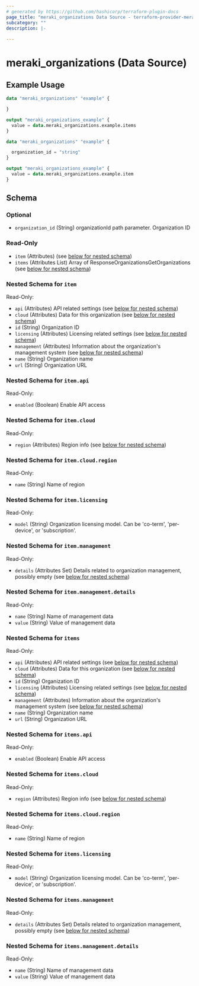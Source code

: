 ```yaml
---
# generated by https://github.com/hashicorp/terraform-plugin-docs
page_title: "meraki_organizations Data Source - terraform-provider-meraki"
subcategory: ""
description: |-
  
---
```


# meraki_organizations (Data Source)



## Example Usage

```terraform
data "meraki_organizations" "example" {

}

output "meraki_organizations_example" {
  value = data.meraki_organizations.example.items
}

data "meraki_organizations" "example" {

  organization_id = "string"
}

output "meraki_organizations_example" {
  value = data.meraki_organizations.example.item
}
```

<!-- schema generated by tfplugindocs -->
## Schema

### Optional

- `organization_id` (String) organizationId path parameter. Organization ID

### Read-Only

- `item` (Attributes) (see [below for nested schema](#nestedatt--item))
- `items` (Attributes List) Array of ResponseOrganizationsGetOrganizations (see [below for nested schema](#nestedatt--items))

<a id="nestedatt--item"></a>
### Nested Schema for `item`

Read-Only:

- `api` (Attributes) API related settings (see [below for nested schema](#nestedatt--item--api))
- `cloud` (Attributes) Data for this organization (see [below for nested schema](#nestedatt--item--cloud))
- `id` (String) Organization ID
- `licensing` (Attributes) Licensing related settings (see [below for nested schema](#nestedatt--item--licensing))
- `management` (Attributes) Information about the organization's management system (see [below for nested schema](#nestedatt--item--management))
- `name` (String) Organization name
- `url` (String) Organization URL

<a id="nestedatt--item--api"></a>
### Nested Schema for `item.api`

Read-Only:

- `enabled` (Boolean) Enable API access


<a id="nestedatt--item--cloud"></a>
### Nested Schema for `item.cloud`

Read-Only:

- `region` (Attributes) Region info (see [below for nested schema](#nestedatt--item--cloud--region))

<a id="nestedatt--item--cloud--region"></a>
### Nested Schema for `item.cloud.region`

Read-Only:

- `name` (String) Name of region



<a id="nestedatt--item--licensing"></a>
### Nested Schema for `item.licensing`

Read-Only:

- `model` (String) Organization licensing model. Can be 'co-term', 'per-device', or 'subscription'.


<a id="nestedatt--item--management"></a>
### Nested Schema for `item.management`

Read-Only:

- `details` (Attributes Set) Details related to organization management, possibly empty (see [below for nested schema](#nestedatt--item--management--details))

<a id="nestedatt--item--management--details"></a>
### Nested Schema for `item.management.details`

Read-Only:

- `name` (String) Name of management data
- `value` (String) Value of management data




<a id="nestedatt--items"></a>
### Nested Schema for `items`

Read-Only:

- `api` (Attributes) API related settings (see [below for nested schema](#nestedatt--items--api))
- `cloud` (Attributes) Data for this organization (see [below for nested schema](#nestedatt--items--cloud))
- `id` (String) Organization ID
- `licensing` (Attributes) Licensing related settings (see [below for nested schema](#nestedatt--items--licensing))
- `management` (Attributes) Information about the organization's management system (see [below for nested schema](#nestedatt--items--management))
- `name` (String) Organization name
- `url` (String) Organization URL

<a id="nestedatt--items--api"></a>
### Nested Schema for `items.api`

Read-Only:

- `enabled` (Boolean) Enable API access


<a id="nestedatt--items--cloud"></a>
### Nested Schema for `items.cloud`

Read-Only:

- `region` (Attributes) Region info (see [below for nested schema](#nestedatt--items--cloud--region))

<a id="nestedatt--items--cloud--region"></a>
### Nested Schema for `items.cloud.region`

Read-Only:

- `name` (String) Name of region



<a id="nestedatt--items--licensing"></a>
### Nested Schema for `items.licensing`

Read-Only:

- `model` (String) Organization licensing model. Can be 'co-term', 'per-device', or 'subscription'.


<a id="nestedatt--items--management"></a>
### Nested Schema for `items.management`

Read-Only:

- `details` (Attributes Set) Details related to organization management, possibly empty (see [below for nested schema](#nestedatt--items--management--details))

<a id="nestedatt--items--management--details"></a>
### Nested Schema for `items.management.details`

Read-Only:

- `name` (String) Name of management data
- `value` (String) Value of management data
